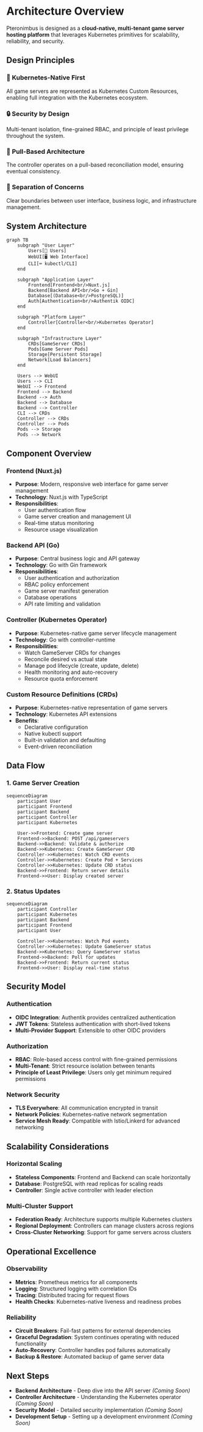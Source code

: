# Architecture Overview

Pteronimbus is designed as a **cloud-native, multi-tenant game server hosting platform** that leverages Kubernetes primitives for scalability, reliability, and security.

## Design Principles

### 🎯 Kubernetes-Native First
All game servers are represented as Kubernetes Custom Resources, enabling full integration with the Kubernetes ecosystem.

### 🔒 Security by Design
Multi-tenant isolation, fine-grained RBAC, and principle of least privilege throughout the system.

### 🔄 Pull-Based Architecture
The controller operates on a pull-based reconciliation model, ensuring eventual consistency.

### 📏 Separation of Concerns
Clear boundaries between user interface, business logic, and infrastructure management.

## System Architecture

```mermaid
graph TB
    subgraph "User Layer"
        Users[👥 Users]
        WebUI[🖥️ Web Interface]
        CLI[⌨️ kubectl/CLI]
    end
    
    subgraph "Application Layer"
        Frontend[Frontend<br/>Nuxt.js]
        Backend[Backend API<br/>Go + Gin]
        Database[(Database<br/>PostgreSQL)]
        Auth[Authentication<br/>Authentik OIDC]
    end
    
    subgraph "Platform Layer"
        Controller[Controller<br/>Kubernetes Operator]
    end
    
    subgraph "Infrastructure Layer"
        CRDs[GameServer CRDs]
        Pods[Game Server Pods]
        Storage[Persistent Storage]
        Network[Load Balancers]
    end
    
    Users --> WebUI
    Users --> CLI
    WebUI --> Frontend
    Frontend --> Backend
    Backend --> Auth
    Backend --> Database
    Backend --> Controller
    CLI --> CRDs
    Controller --> CRDs
    Controller --> Pods
    Pods --> Storage
    Pods --> Network
```

## Component Overview

### Frontend (Nuxt.js)
- **Purpose**: Modern, responsive web interface for game server management
- **Technology**: Nuxt.js with TypeScript
- **Responsibilities**:
  - User authentication flow
  - Game server creation and management UI
  - Real-time status monitoring
  - Resource usage visualization

### Backend API (Go)
- **Purpose**: Central business logic and API gateway
- **Technology**: Go with Gin framework
- **Responsibilities**:
  - User authentication and authorization
  - RBAC policy enforcement
  - Game server manifest generation
  - Database operations
  - API rate limiting and validation

### Controller (Kubernetes Operator)
- **Purpose**: Kubernetes-native game server lifecycle management
- **Technology**: Go with controller-runtime
- **Responsibilities**:
  - Watch GameServer CRDs for changes
  - Reconcile desired vs actual state
  - Manage pod lifecycle (create, update, delete)
  - Health monitoring and auto-recovery
  - Resource quota enforcement

### Custom Resource Definitions (CRDs)
- **Purpose**: Kubernetes-native representation of game servers
- **Technology**: Kubernetes API extensions
- **Benefits**:
  - Declarative configuration
  - Native kubectl support
  - Built-in validation and defaulting
  - Event-driven reconciliation

## Data Flow

### 1. Game Server Creation
```mermaid
sequenceDiagram
    participant User
    participant Frontend
    participant Backend
    participant Controller
    participant Kubernetes
    
    User->>Frontend: Create game server
    Frontend->>Backend: POST /api/gameservers
    Backend->>Backend: Validate & authorize
    Backend->>Kubernetes: Create GameServer CRD
    Controller->>Kubernetes: Watch CRD events
    Controller->>Kubernetes: Create Pod + Services
    Controller->>Kubernetes: Update CRD status
    Backend->>Frontend: Return server details
    Frontend->>User: Display created server
```

### 2. Status Updates
```mermaid
sequenceDiagram
    participant Controller
    participant Kubernetes
    participant Backend
    participant Frontend
    participant User
    
    Controller->>Kubernetes: Watch Pod events
    Controller->>Kubernetes: Update GameServer status
    Backend->>Kubernetes: Query GameServer status
    Frontend->>Backend: Poll for updates
    Backend->>Frontend: Return current status
    Frontend->>User: Display real-time status
```

## Security Model

### Authentication
- **OIDC Integration**: Authentik provides centralized authentication
- **JWT Tokens**: Stateless authentication with short-lived tokens
- **Multi-Provider Support**: Extensible to other OIDC providers

### Authorization
- **RBAC**: Role-based access control with fine-grained permissions
- **Multi-Tenant**: Strict resource isolation between tenants
- **Principle of Least Privilege**: Users only get minimum required permissions

### Network Security
- **TLS Everywhere**: All communication encrypted in transit
- **Network Policies**: Kubernetes-native network segmentation
- **Service Mesh Ready**: Compatible with Istio/Linkerd for advanced networking

## Scalability Considerations

### Horizontal Scaling
- **Stateless Components**: Frontend and Backend can scale horizontally
- **Database**: PostgreSQL with read replicas for scaling reads
- **Controller**: Single active controller with leader election

### Multi-Cluster Support
- **Federation Ready**: Architecture supports multiple Kubernetes clusters
- **Regional Deployment**: Controllers can manage clusters across regions
- **Cross-Cluster Networking**: Support for game servers across clusters

## Operational Excellence

### Observability
- **Metrics**: Prometheus metrics for all components
- **Logging**: Structured logging with correlation IDs
- **Tracing**: Distributed tracing for request flows
- **Health Checks**: Kubernetes-native liveness and readiness probes

### Reliability
- **Circuit Breakers**: Fail-fast patterns for external dependencies
- **Graceful Degradation**: System continues operating with reduced functionality
- **Auto-Recovery**: Controller handles pod failures automatically
- **Backup & Restore**: Automated backup of game server data

## Next Steps

- **Backend Architecture** - Deep dive into the API server *(Coming Soon)*
- **Controller Architecture** - Understanding the Kubernetes operator *(Coming Soon)*
- **Security Model** - Detailed security implementation *(Coming Soon)*
- **Development Setup** - Setting up a development environment *(Coming Soon)* 